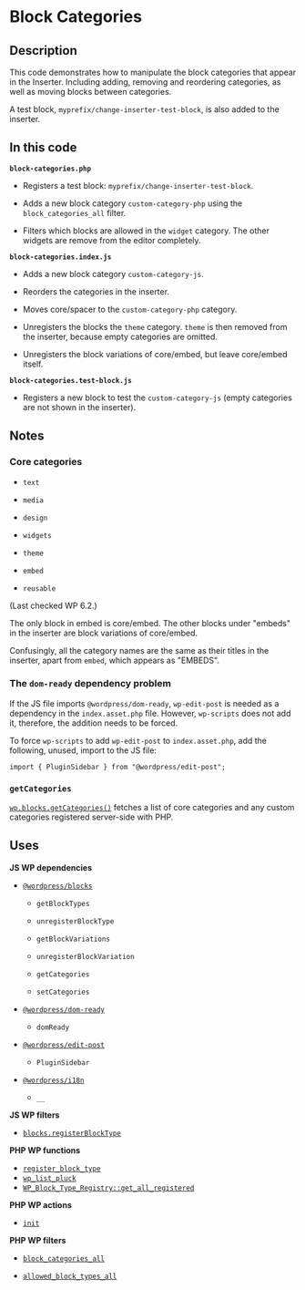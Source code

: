# Block Categories

## Description

This code demonstrates how to manipulate the block categories that appear in the Inserter. Including adding, removing and reordering categories, as well as moving blocks between categories.

A test block, `myprefix/change-inserter-test-block`, is also added to the inserter.

## In this code

**`block-categories.php`**

- Registers a test block: `myprefix/change-inserter-test-block`.

- Adds a new block category `custom-category-php` using the `block_categories_all` filter.

- Filters which blocks are allowed in the `widget` category. The other widgets are remove from the editor completely.

**`block-categories.index.js`**

- Adds a new block category `custom-category-js`.

- Reorders the categories in the inserter.

- Moves core/spacer to the `custom-category-php` category.

- Unregisters the blocks the `theme` category. `theme` is then removed from the inserter, because empty categories are omitted.

- Unregisters the block variations of core/embed, but leave core/embed itself.

**`block-categories.test-block.js`**

- Registers a new block to test the `custom-category-js` (empty categories are not shown in the inserter).

## Notes

### Core categories

- `text`

- `media`

- `design`

- `widgets`

- `theme`

- `embed`

- `reusable`

(Last checked WP 6.2.)

The only block in embed is core/embed. The other blocks under "embeds" in the inserter are block variations of core/embed.

Confusingly, all the category names are the same as their titles in the inserter, apart from `embed`, which appears as "EMBEDS".

### The `dom-ready` dependency problem

If the JS file imports `@wordpress/dom-ready`, `wp-edit-post` is needed as a dependency in the `index.asset.php` file. However, `wp-scripts` does not add it, therefore, the addition needs to be forced.

To force `wp-scripts` to add `wp-edit-post` to `index.asset.php`, add the following, unused, import to the JS file:

```
import { PluginSidebar } from "@wordpress/edit-post";
```

### `getCategories`

[`wp.blocks.getCategories()`](https://developer.wordpress.org/block-editor/reference-guides/data/data-core-blocks/#getcategories) fetches a list of core categories and any custom categories registered server-side with PHP.

## Uses

**JS WP dependencies**

- [`@wordpress/blocks`](https://developer.wordpress.org/block-editor/reference-guides/packages/packages-blocks/)

  - `getBlockTypes`

  - `unregisterBlockType`

  - `getBlockVariations`

  - `unregisterBlockVariation`

  - `getCategories`

  - `setCategories`

- [`@wordpress/dom-ready` ](https://developer.wordpress.org/block-editor/reference-guides/packages/packages-dom-ready/)

  - `domReady`

- [`@wordpress/edit-post`](https://developer.wordpress.org/block-editor/reference-guides/packages/packages-edit-post/)

  - `PluginSidebar`

- [`@wordpress/i18n`](https://developer.wordpress.org/block-editor/reference-guides/packages/packages-i18n/)

  - `__`

**JS WP filters**

- [`blocks.registerBlockType`](https://developer.wordpress.org/block-editor/reference-guides/filters/block-filters/#blocks-registerblocktype)

**PHP WP functions**

- [`register_block_type`](https://developer.wordpress.org/reference/functions/register_block_type/)
- [`wp_list_pluck`](https://developer.wordpress.org/reference/functions/wp_list_pluck/)
- [`WP_Block_Type_Registry::get_all_registered`](https://developer.wordpress.org/reference/classes/wp_block_type_registry/get_all_registered/)

**PHP WP actions**

- [`init`](https://developer.wordpress.org/reference/hooks/init/)

**PHP WP filters**

- [`block_categories_all`](https://developer.wordpress.org/reference/hooks/block_categories_all/)

- [`allowed_block_types_all`](https://developer.wordpress.org/reference/hooks/allowed_block_types_all/)
